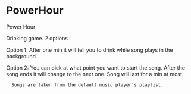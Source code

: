 PowerHour
=========

Power Hour

Drinking game. 2 options :

  Option 1: After one min it will  tell you to drink while song plays in the background
  
  Option 2: You can pick at what point you want to start the song. After the song ends it will change to the next one. 
           Song will last for a min at most.
           
      Songs are taken from the default music player's playlist.
